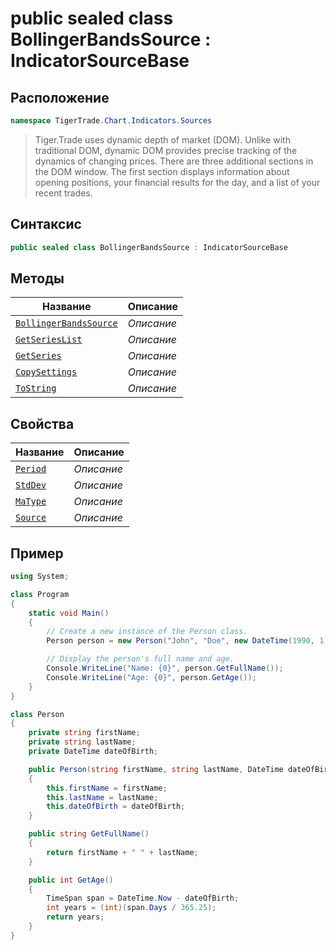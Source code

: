 
# public sealed class BollingerBandsSource : IndicatorSourceBase
## Расположение
```csharp
namespace TigerTrade.Chart.Indicators.Sources
```



> Tiger.Trade uses dynamic depth of market (DOM). Unlike with traditional DOM, dynamic DOM provides precise tracking of the dynamics of changing prices. There are three additional sections in the DOM window. The first section displays information about opening positions, your financial results for the day, and a list of your recent trades.

## Синтаксис
```csharp
public sealed class BollingerBandsSource : IndicatorSourceBase
```


## Методы
| Название | Описание |
| --- | --- |
| [`BollingerBandsSource`](./BollingerBandsSource.cs/Методы/BollingerBandsSource.md) | *Описание* |
| [`GetSeriesList`](./BollingerBandsSource.cs/Методы/GetSeriesList.md) | *Описание* |
| [`GetSeries`](./BollingerBandsSource.cs/Методы/GetSeries.md) | *Описание* |
| [`CopySettings`](./BollingerBandsSource.cs/Методы/CopySettings.md) | *Описание* |
| [`ToString`](./BollingerBandsSource.cs/Методы/ToString.md) | *Описание* |

## Свойства
| Название | Описание |
| --- | --- |
| [`Period`](./BollingerBandsSource.cs/Свойства/Period.md) | *Описание* |
| [`StdDev`](./BollingerBandsSource.cs/Свойства/StdDev.md) | *Описание* |
| [`MaType`](./BollingerBandsSource.cs/Свойства/MaType.md) | *Описание* |
| [`Source`](./BollingerBandsSource.cs/Свойства/Source.md) | *Описание* |


## Пример
```csharp
using System;

class Program
{
    static void Main()
    {
        // Create a new instance of the Person class.
        Person person = new Person("John", "Doe", new DateTime(1990, 1, 1));

        // Display the person's full name and age.
        Console.WriteLine("Name: {0}", person.GetFullName());
        Console.WriteLine("Age: {0}", person.GetAge());
    }
}

class Person
{
    private string firstName;
    private string lastName;
    private DateTime dateOfBirth;

    public Person(string firstName, string lastName, DateTime dateOfBirth)
    {
        this.firstName = firstName;
        this.lastName = lastName;
        this.dateOfBirth = dateOfBirth;
    }

    public string GetFullName()
    {
        return firstName + " " + lastName;
    }

    public int GetAge()
    {
        TimeSpan span = DateTime.Now - dateOfBirth;
        int years = (int)(span.Days / 365.25);
        return years;
    }
}
```

